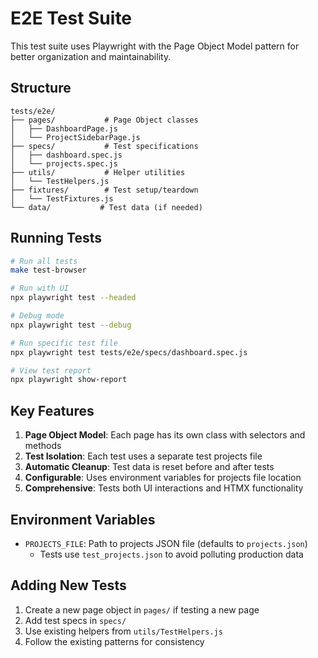 # E2E Test Suite

This test suite uses Playwright with the Page Object Model pattern for better organization and maintainability.

## Structure

```
tests/e2e/
├── pages/           # Page Object classes
│   ├── DashboardPage.js
│   └── ProjectSidebarPage.js
├── specs/           # Test specifications
│   ├── dashboard.spec.js
│   └── projects.spec.js
├── utils/           # Helper utilities
│   └── TestHelpers.js
├── fixtures/        # Test setup/teardown
│   └── TestFixtures.js
└── data/           # Test data (if needed)
```

## Running Tests

```bash
# Run all tests
make test-browser

# Run with UI
npx playwright test --headed

# Debug mode
npx playwright test --debug

# Run specific test file
npx playwright test tests/e2e/specs/dashboard.spec.js

# View test report
npx playwright show-report
```

## Key Features

1. **Page Object Model**: Each page has its own class with selectors and methods
2. **Test Isolation**: Each test uses a separate test projects file
3. **Automatic Cleanup**: Test data is reset before and after tests
4. **Configurable**: Uses environment variables for projects file location
5. **Comprehensive**: Tests both UI interactions and HTMX functionality

## Environment Variables

- `PROJECTS_FILE`: Path to projects JSON file (defaults to `projects.json`)
  - Tests use `test_projects.json` to avoid polluting production data

## Adding New Tests

1. Create a new page object in `pages/` if testing a new page
2. Add test specs in `specs/`
3. Use existing helpers from `utils/TestHelpers.js`
4. Follow the existing patterns for consistency